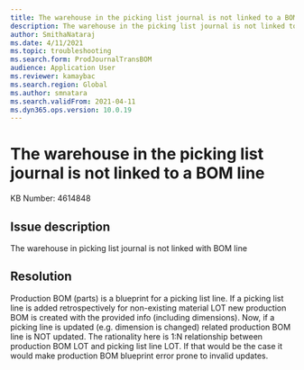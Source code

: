 ```yaml
---
title: The warehouse in the picking list journal is not linked to a BOM line
description: The warehouse in the picking list journal is not linked to a BOM line
author: SmithaNataraj
ms.date: 4/11/2021
ms.topic: troubleshooting
ms.search.form: ProdJournalTransBOM
audience: Application User
ms.reviewer: kamaybac
ms.search.region: Global
ms.author: smnatara
ms.search.validFrom: 2021-04-11
ms.dyn365.ops.version: 10.0.19
---
```


# The warehouse in the picking list journal is not linked to a BOM line

KB Number: 4614848

## Issue description
<!-- FKM: more detail is needed here. -->
The warehouse in picking list journal is not linked with BOM line

## Resolution
<!-- KFM: This is not clear. Please revise. Also, spell out "LOT" on first usage. -->
Production BOM (parts) is a blueprint for a picking list line. If a picking list line is added retrospectively for non-existing material LOT new production BOM is created with the provided info (including dimensions). Now, if a picking line is updated (e.g. dimension is changed) related production BOM line is NOT updated. The rationality here is 1:N relationship between production BOM LOT and picking list line LOT. If that would be the case it would make production BOM blueprint error prone to invalid updates.
